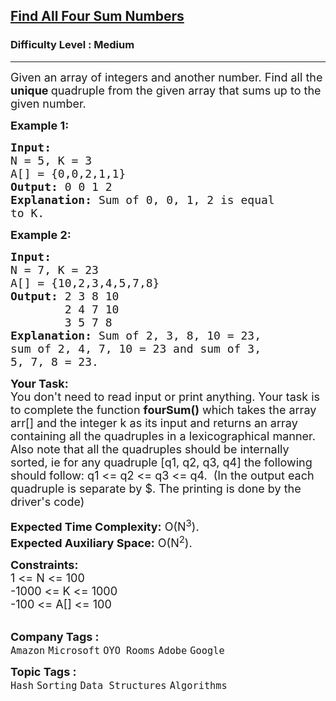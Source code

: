<h2><a href="https://practice.geeksforgeeks.org/problems/find-all-four-sum-numbers1732/1?utm_source=gfg&utm_medium=article&utm_campaign=bottom_sticky_on_article">Find All Four Sum Numbers</a></h2><h3>Difficulty Level : Medium</h3><hr><div class="problems_problem_content__Xm_eO"><p><span style="font-size:18px">Given an array of integers and another number. Find all the <strong>unique&nbsp;</strong>quadruple from the given array that sums up to the given number.</span></p>

<p><span style="font-size:18px"><strong>Example 1:</strong></span></p>

<pre><span style="font-size:18px"><strong>Input:
</strong>N = 5, K = 3
A[] = {0,0,2,1,1}
<strong>Output: </strong>0 0 1 2 <strong>
Explanation: </strong>Sum of 0, 0, 1, 2 is equal
to K.</span>
</pre>

<p><span style="font-size:18px"><strong>Example 2:</strong></span></p>

<pre><span style="font-size:18px"><strong>Input:
</strong>N = 7, K = 23
A[] = {10,2,3,4,5,7,8}
<strong>Output: </strong>2 3 8 10 
&nbsp;       2 4 7 10 
&nbsp;       3 5 7 8 <strong>
Explanation: </strong>Sum of 2, 3, 8, 10 = 23,
sum of 2, 4, 7, 10 = 23 and sum of 3,
5, 7, 8 = 23.</span></pre>

<p><span style="font-size:18px"><strong>Your Task:</strong><br>
You don't need to read input or print anything. Your task is to complete the function&nbsp;<strong>fourSum()</strong>&nbsp;which takes the array arr[] and the integer k as its input and returns an array containing all the quadruples in a lexicographical manner. Also note that all the quadruples should be internally sorted, ie for any quadruple [q1, q2, q3, q4] the following should follow: q1 &lt;= q2 &lt;= q3 &lt;= q4.&nbsp; (In the output each quadruple is separate by $. The printing is done by the driver's code)</span></p>

<p><span style="font-size:18px"><strong>Expected Time Complexity:</strong>&nbsp;O(N<sup>3</sup>).<br>
<strong>Expected Auxiliary Space:</strong>&nbsp;O(N<sup>2</sup>).</span></p>

<p><span style="font-size:18px"><strong>Constraints:</strong><br>
1 &lt;= N &lt;= 100<br>
-1000 &lt;= K &lt;= 1000<br>
-100 &lt;= A[] &lt;= 100</span><br>
&nbsp;</p>
</div><p><span style=font-size:18px><strong>Company Tags : </strong><br><code>Amazon</code>&nbsp;<code>Microsoft</code>&nbsp;<code>OYO Rooms</code>&nbsp;<code>Adobe</code>&nbsp;<code>Google</code>&nbsp;<br><p><span style=font-size:18px><strong>Topic Tags : </strong><br><code>Hash</code>&nbsp;<code>Sorting</code>&nbsp;<code>Data Structures</code>&nbsp;<code>Algorithms</code>&nbsp;